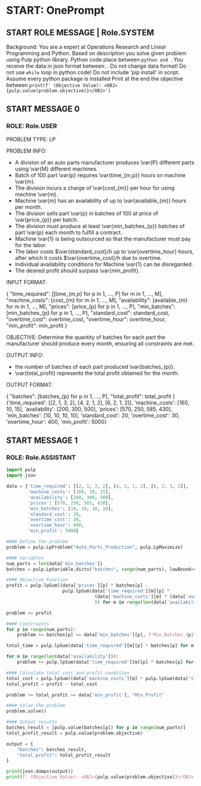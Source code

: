 # START: OnePrompt 
## START ROLE MESSAGE | Role.SYSTEM 
Background: You are a expert at Operations Research and Linear Programming and Python. Based on description you solve given problem using Pulp python library. Python code place between ```python and ```. You receive the data in json format between: <DATA></DATA>. Do not change data format! Do not use `while` loop in python code! Do not include 'pip install' in script. Assume every python package is installed Print at the end the objective between <OBJ></OBJ> `print(f' (Objective Value): <OBJ>{pulp.value(problem.objective)}</OBJ>')`  
## START MESSAGE 0 
### ROLE: Role.USER
<DESCRIPTION>
PROBLEM TYPE: LP

PROBLEM INFO:

- A division of an auto parts manufacturer produces \var{P} different parts using \var{M} different machines.
- Batch of 100 part \var{p} requires \var{time_{m,p}} hours on machine \var{m}.
- The division incurs a charge of \var{cost_{m}} per hour for using machine \var{m}.
- Machine \var{m} has an availability of up to \var{available_{m}} hours per month.
- The division sells part \var{p} in batches of 100 at price of \var{price_{p}} per batch.
- The division must produce at least \var{min_batches_{p}} batches of part \var{p} each month to fulfill a contract.
- Machine \var{1} is being outsourced so that the manufacturer must pay for the labor.
- The labor costs $\var{standard_cost}/h up to \var{overtime_hour} hours, after which it costs $\var{overtime_cost}/h due to overtime.
- Individual availability conditions for Machine \var{1} can be disregarded.
- The desired profit should surpass \var{min_profit}.

INPUT FORMAT: 

{
    "time_required": [[time_{m,p} for p in 1, ..., P] for m in 1, ..., M],
    "machine_costs": [cost_{m} for m in 1, ..., M],
    "availability": [available_{m} for m in 1, ..., M],
    "prices": [price_{p} for p in 1, ..., P],
    "min_batches": [min_batches_{p} for p in 1, ..., P],
    "standard_cost": standard_cost,
    "overtime_cost": overtime_cost,
    "overtime_hour": overtime_hour,
    "min_profit": min_profit
}

OBJECTIVE: Determine the quantity of batches for each part the manufacturer should produce every month, ensuring all constraints are met.

OUTPUT INFO:

- the number of batches of each part produced \var{batches_{p}}.
- \var{total_profit} represents the total profit obtained for the month.

OUTPUT FORMAT:

{
    "batches": [batches_{p} for p in 1, ..., P],
    "total_profit": total_profit
}
</DESCRIPTION>
<DATA>
{'time_required': [[2, 1, 3, 2], [4, 2, 1, 2], [6, 2, 1, 2]], 'machine_costs': [160, 10, 15], 'availability': [200, 300, 500], 'prices': [570, 250, 585, 430], 'min_batches': [10, 10, 10, 10], 'standard_cost': 20, 'overtime_cost': 30, 'overtime_hour': 400, 'min_profit': 5000}</DATA>


## START MESSAGE 1 
### ROLE: Role.ASSISTANT
```python
import pulp
import json

data = {'time_required': [[2, 1, 3, 2], [4, 2, 1, 2], [6, 2, 1, 2]], 
        'machine_costs': [160, 10, 15], 
        'availability': [200, 300, 500], 
        'prices': [570, 250, 585, 430], 
        'min_batches': [10, 10, 10, 10], 
        'standard_cost': 20, 
        'overtime_cost': 30, 
        'overtime_hour': 400, 
        'min_profit': 5000}

#### Define the problem
problem = pulp.LpProblem("Auto_Parts_Production", pulp.LpMaximize)

#### Variables
num_parts = len(data['min_batches'])
batches = pulp.LpVariable.dicts("batches", range(num_parts), lowBound=0, cat='Integer')

#### Objective Function
profit = pulp.lpSum((data['prices'][p] * batches[p] - 
                     pulp.lpSum(data['time_required'][m][p] * 
                                 (data['machine_costs'][m] * (data['availability'][m] / sum(data['time_required'][m][p] for p in range(num_parts)) if sum(data['time_required'][m][p] for p in range(num_parts)) > 0 else 1))
                                 )) for m in range(len(data['availability']))) for p in range(num_parts))

problem += profit

#### Constraints
for p in range(num_parts):
    problem += batches[p] >= data['min_batches'][p], f"Min_Batches_{p}"

total_time = pulp.lpSum(data['time_required'][m][p] * batches[p] for m in range(len(data['availability'])) for p in range(num_parts))

for m in range(len(data['availability'])):
    problem += pulp.lpSum(data['time_required'][m][p] * batches[p] for p in range(num_parts)) <= data['availability'][m], f"Machine_Availability_{m}"

#### Calculate total cost and profit condition
total_cost = pulp.lpSum((data['machine_costs'][m] * pulp.lpSum(data['time_required'][m][p] * batches[p] for p in range(num_parts))) for m in range(len(data['machine_costs'])))
total_profit = profit - total_cost

problem += total_profit >= data['min_profit'], "Min_Profit"

#### Solve the problem
problem.solve()

#### Output results
batches_result = [pulp.value(batches[p]) for p in range(num_parts)]
total_profit_result = pulp.value(problem.objective)

output = {
    "batches": batches_result,
    "total_profit": total_profit_result
}

print(json.dumps(output))
print(f' (Objective Value): <OBJ>{pulp.value(problem.objective)}</OBJ>')
```

